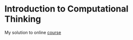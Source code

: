# Introduction to Computational Thinking
 
My solution to online [course](https://computationalthinking.mit.edu/Spring21/#introduction_to_computational_thinking)
